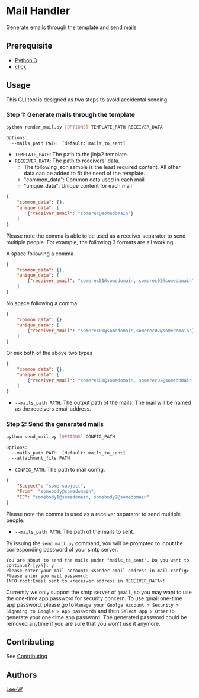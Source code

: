 # Mail Handler

Generate emails through the template and send mails

## Prerequisite

* [Python 3](https://www.python.org/downloads/)
* [click](http://click.palletsprojects.com/en/7.x/)

## Usage

This CLI tool is designed as two steps to avoid accidental sending.

### Step 1: Generate mails through the template

```sh
python render_mail.py [OPTIONS] TEMPLATE_PATH RECEIVER_DATA

Options:
  --mails_path PATH  [default: mails_to_sent]
```

* `TEMPLATE_PATH`: The path to the jinja2 template.
* `RECEIVER_DATA`: The path to receivers' data.
    * The following json sample is the least required content. All other data can be added to fit the need of the template.
    * "common_data": Common data used in each mail
    * "unique_data": Unique content for each mail

```json
{
    "common_data": {},
    "unique_data": [
        {"receiver_email": "somerec@somedomain"}
    ]
}
```

Please note the comma is able to be used as a receiver separator to send multiple people. For example, the following 3
formats are all working:

A space following a comma
```json
{
    "common_data": {},
    "unique_data": [
        {"receiver_email": "somerec01@somedomain, somerec02@somedomain"}
    ]
}
```

No space following a comma
```json
{
    "common_data": {},
    "unique_data": [
        {"receiver_email": "somerec01@somedomain,somerec02@somedomain"}
    ]
}
```

Or mix both of the above two types
```json
{
    "common_data": {},
    "unique_data": [
        {"receiver_email": "somerec01@somedomain, somerec02@somedomain,somerec03@somedomain"}
    ]
}
```


* `--mails_path PATH`: The output path of the mails. The mail will be named as the receivers email address.

### Step 2: Send the generated mails

```sh
python send_mail.py [OPTIONS] CONFIG_PATH

Options:
  --mails_path PATH  [default: mails_to_sent]
  --attachment_file PATH
```

* `CONFIG_PATH`: The path to mail config.

```json
{
    "Subject": "some subject",
    "From": "somebody@somedomain",
    "CC": "somebody1@somedomain, somebody2@somedomain"
}
```

Please note the comma is used as a receiver separator to send multiple people.

* `--mails_path PATH`: The path of the mails to sent.

By issuing the `send_mail.py` command,
you will be prompted to input the corresponding password of your smtp server.

```plaintext
You are about to send the mails under "mails_to_sent". Do you want to continue? [y/N]: y
Please enter your mail account: <sender email address in mail config>
Please enter you mail password:
INFO:root:Email sent to <receiver address in RECEIVER_DATA>!
```

Currently we only support the smtp server of `gmail`,
so you may want to use the one-time app password for security concern.
To use gmail one-time app password, please go to
`Manage your Goolge Account > Security > Signning to Google > App passwords` and then
`Select app > Other`
to generate your one-time app password. The generated password could be removed anytime
if you are sure that you won't use it anymore.

## Contributing
See [Contributing](contributing.md)

## Authors

[Lee-W](https://github.com/Lee-W)
